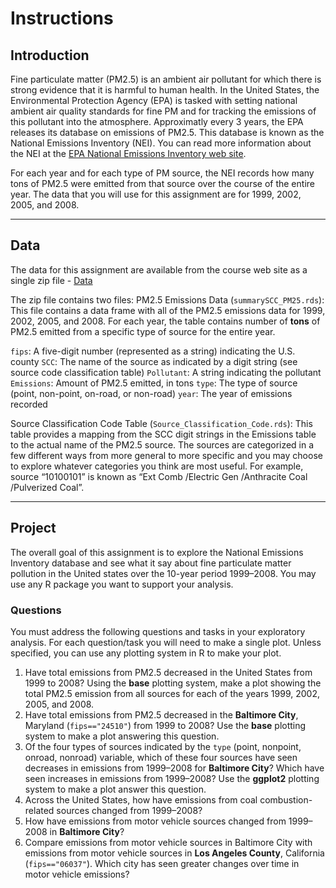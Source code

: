 # Instructions
## Introduction
Fine particulate matter (PM2.5) is an ambient air pollutant for which there is strong evidence that it is harmful to human health. In the United States, the Environmental Protection Agency (EPA) is tasked with setting national ambient air quality standards for fine PM and for tracking the emissions of this pollutant into the atmosphere. Approximatly every 3 years, the EPA releases its database on emissions of PM2.5. This database is known as the National Emissions Inventory (NEI). You can read more information about the NEI at the [EPA National Emissions Inventory web site](http://www.epa.gov/ttn/chief/eiinformation.html).

For each year and for each type of PM source, the NEI records how many tons of PM2.5 were emitted from that source over the course of the entire year. The data that you will use for this assignment are for 1999, 2002, 2005, and 2008.

***
## Data
The data for this assignment are available from the course web site as a single zip file - [Data](https://d396qusza40orc.cloudfront.net/exdata%2Fdata%2FNEI_data.zip)

The zip file contains two files:
PM2.5 Emissions Data (`summarySCC_PM25.rds`): This file contains a data frame with all of the PM2.5 emissions data for 1999, 2002, 2005, and 2008. For each year, the table contains number of **tons** of PM2.5 emitted from a specific type of source for the entire year.

`fips`: A five-digit number (represented as a string) indicating the U.S. county
`SCC`: The name of the source as indicated by a digit string (see source code classification table)
`Pollutant`: A string indicating the pollutant
`Emissions`: Amount of PM2.5 emitted, in tons
`type`: The type of source (point, non-point, on-road, or non-road)
`year`: The year of emissions recorded

Source Classification Code Table (`Source_Classification_Code.rds`): This table provides a mapping from the SCC digit strings in the Emissions table to the actual name of the PM2.5 source. The sources are categorized in a few different ways from more general to more specific and you may choose to explore whatever categories you think are most useful. For example, source “10100101” is known as “Ext Comb /Electric Gen /Anthracite Coal /Pulverized Coal”.

***
## Project
The overall goal of this assignment is to explore the National Emissions Inventory database and see what it say about fine particulate matter pollution in the United states over the 10-year period 1999–2008. You may use any R package you want to support your analysis.

### Questions
You must address the following questions and tasks in your exploratory analysis. For each question/task you will need to make a single plot. Unless specified, you can use any plotting system in R to make your plot.

1. Have total emissions from PM2.5 decreased in the United States from 1999 to 2008? Using the **base** plotting system, make a plot showing the total PM2.5 emission from all sources for each of the years 1999, 2002, 2005, and 2008.
2. Have total emissions from PM2.5 decreased in the **Baltimore City**, Maryland (`fips=="24510"`) from 1999 to 2008? Use the **base** plotting system to make a plot answering this question.
3. Of the four types of sources indicated by the `type` (point, nonpoint, onroad, nonroad) variable, which of these four sources have seen decreases in emissions from 1999–2008 for **Baltimore City**? Which have seen increases in emissions from 1999–2008? Use the **ggplot2** plotting system to make a plot answer this question.
4. Across the United States, how have emissions from coal combustion-related sources changed from 1999–2008?
5. How have emissions from motor vehicle sources changed from 1999–2008 in **Baltimore City**?
6. Compare emissions from motor vehicle sources in Baltimore City with emissions from motor vehicle sources in **Los Angeles County**, California (`fips=="06037"`). Which city has seen greater changes over time in motor vehicle emissions?
